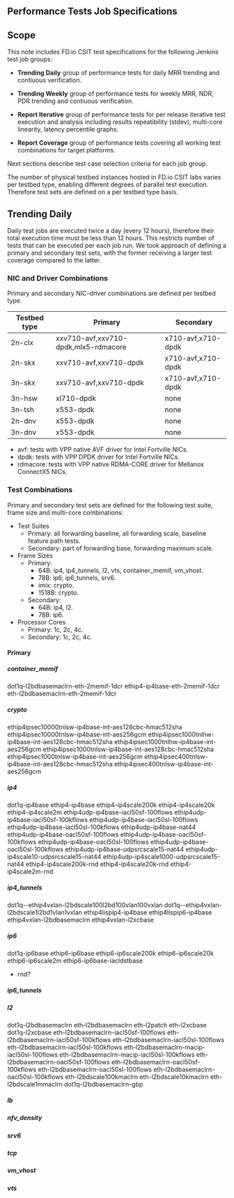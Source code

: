 ## Performance Tests Job Specifications

## Scope

This note includes FD.io CSIT test specifications for the following
Jenkins test job groups:

- **Trending Daily** group of performance tests for daily MRR trending
  and contiuous verification.

- **Trending Weekly** group of performance tests for weekly MRR, NDR,
  PDR trending and contiuous verification.

- **Report Iterative** group of performance tests for per release
  iterative test execution and analysis including results
  repeatibility (stdev), multi-core linearity, latency percentile
  graphs.

- **Report Coverage** group of performance tests covering all working
  test combinations for target platforms.

Next sections describe test case selection criteria for each job group.

The number of physical testbed instances hosted in FD.io CSIT labs
varies per testbed type, enabling different degrees of parallel test
execution.  Therefore test sets are defined on a per testbed type basis.

## Trending Daily

Daily test jobs are executed twice a day (every 12 hours), therefore
their total execution time must be less than 12 hours. This restricts
number of tests that can be executed per each job run. We took approach
of defining a primary and secondary test sets, with the former
receiving a larger test coverage compared to the latter.

### NIC and Driver Combinations

Primary and secondary NIC-driver combinations are defined per testbed
type.

Testbed type | Primary                              | Secondary
-------------|--------------------------------------|-------------------
2n-clx       | xxv710-avf,xxv710-dpdk,mlx5-rdmacore | x710-avf,x710-dpdk
2n-skx       | xxv710-avf,xxv710-dpdk               | x710-avf,x710-dpdk
3n-skx       | xxv710-avf,xxv710-dpdk               | x710-avf,x710-dpdk
3n-hsw       | xl710-dpdk                           | none
3n-tsh       | x553-dpdk                            | none
2n-dnv       | x553-dpdk                            | none
3n-dnv       | x553-dpdk                            | none

<!-- List as alternative to table
- 2n-clx
  - Primary: xxv710-avf, xxv710-dpdk, mlx5-rdmacore.
  - Secondary: x710-avf, x710-dpdk.
- 2n-skx
  - Primary: xxv710-avf, xxv710-dpdk.
  - Secondary: x710-avf, x710-dpdk.
- 3n-skx
  - Primary: xxv710-avf, xxv710-dpdk.
  - Secondary: x710-avf, x710-dpdk.
- 3n-hsw
  - Primary: xl710-dpdk.
  - Secondary: none.
- 3n-tsh
  - Primary: x553-dpdk.
  - Secondary: none.
- 2n-dnv
  - Primary: x553-dpdk.
  - Secondary: none.
- 3n-dnv
  - Primary: x553-dpdk.
  - Secondary: none.
-->

- avf: tests with VPP native AVF driver for Intel Fortville NICs.
- dpdk: tests with VPP DPDK driver for Intel Fortville NICs.
- rdmacore: tests with VPP native RDMA-CORE driver for Mellanox
  ConnectX5 NICs.

### Test Combinations

Primary and secondary test sets are defined for the following test
suite, frame size and multi-core combinations:

<!-- TODO Turn sections below into a table. -->

- Test Suites
  - Primary: all forwarding baseline, all forwarding scale, baseline feature path tests.
  - Secondary: part of forwarding base, forwarding maximum scale.
- Frame Sizes
  - Primary:
    - 64B: ip4, ip4_tunnels, l2, vts, container_memif, vm_vhost.
    - 78B: ip6, ip6_tunnels, srv6.
    - imix: crypto.
    - 1518B: crypto.
  - Secondary:
    - 64B: ip4, l2.
    - 78B: ip6.
- Processor Cores
  - Primary: 1c, 2c, 4c.
  - Secondary: 1c, 2c, 4c.

#### Primary
##### container_memif

dot1q-l2bdbasemaclrn-eth-2memif-1dcr
ethip4-ip4base-eth-2memif-1dcr
eth-l2bdbasemaclrn-eth-2memif-1dcr

##### crypto

ethip4ipsec10000tnlsw-ip4base-int-aes128cbc-hmac512sha
ethip4ipsec10000tnlsw-ip4base-int-aes256gcm
ethip4ipsec1000tnlhw-ip4base-int-aes128cbc-hmac512sha
ethip4ipsec1000tnlhw-ip4base-int-aes256gcm
ethip4ipsec1000tnlsw-ip4base-int-aes128cbc-hmac512sha
ethip4ipsec1000tnlsw-ip4base-int-aes256gcm
ethip4ipsec400tnlsw-ip4base-int-aes128cbc-hmac512sha
ethip4ipsec400tnlsw-ip4base-int-aes256gcm

##### ip4

dot1q-ip4base
ethip4-ip4base
ethip4-ip4scale200k
ethip4-ip4scale20k
ethip4-ip4scale2m
ethip4udp-ip4base-iacl50sf-100flows
ethip4udp-ip4base-iacl50sf-100kflows
ethip4udp-ip4base-iacl50sl-100flows
ethip4udp-ip4base-iacl50sl-100kflows
ethip4udp-ip4base-nat44
ethip4udp-ip4base-oacl50sf-100flows
ethip4udp-ip4base-oacl50sf-100kflows
ethip4udp-ip4base-oacl50sl-100flows
ethip4udp-ip4base-oacl50sl-100kflows
ethip4udp-ip4base-udpsrcscale15-nat44
ethip4udp-ip4scale10-udpsrcscale15-nat44
ethip4udp-ip4scale1000-udpsrcscale15-nat44
ethip4-ip4scale200k-rnd
ethip4-ip4scale20k-rnd
ethip4-ip4scale2m-rnd

##### ip4_tunnels

dot1q--ethip4vxlan-l2bdscale100l2bd100vlan100vxlan
dot1q--ethip4vxlan-l2bdscale1l2bd1vlan1vxlan
ethip4lispip4-ip4base
ethip4lispip6-ip4base
ethip4vxlan-l2bdbasemaclrn
ethip4vxlan-l2xcbase

##### ip6

dot1q-ip6base
ethip6-ip6base
ethip6-ip6scale200k
ethip6-ip6scale20k
ethip6-ip6scale2m
ethip6-ip6base-iacldstbase
- rnd?

##### ip6_tunnels

##### l2

dot1q-l2bdbasemaclrn
eth-l2bdbasemaclrn
eth-l2patch
eth-l2xcbase
dot1q-l2xcbase
eth-l2bdbasemaclrn-iacl50sf-100flows
eth-l2bdbasemaclrn-iacl50sf-100kflows
eth-l2bdbasemaclrn-iacl50sl-100flows
eth-l2bdbasemaclrn-iacl50sl-100kflows
eth-l2bdbasemaclrn-macip-iacl50sl-100flows
eth-l2bdbasemaclrn-macip-iacl50sl-100kflows
eth-l2bdbasemaclrn-oacl50sf-100flows
eth-l2bdbasemaclrn-oacl50sf-100kflows
eth-l2bdbasemaclrn-oacl50sl-100flows
eth-l2bdbasemaclrn-oacl50sl-100kflows
eth-l2bdscale100kmaclrn
eth-l2bdscale10kmaclrn
eth-l2bdscale1mmaclrn
dot1q-l2bdbasemaclrn-gbp

##### lb

##### nfv_density

##### srv6

##### tcp

##### vm_vhost

##### vts

<!-- Below content is to be updated

## Full Set of Test Jobs
### NICs

- Primary: xxv710 (2n-skx, 3n-skx), xl710 (3n-hsw), x553 (3n-tsh).
- Secondary: x520 (3n-hsw), x710 (skx, hsw), vic1227 (3n-hsw), vic1385
  (3n-hsw).

### Test Suites

- Primary: all tests.
- Secondary: some forwarding base, forwarding maximum scale.

### Frame Sizes

- 64B: ip4, ip4_tunnels, l2, vts, container_memif, vm_vhost, crypto.
- 78B: ip6, ip6_tunnels, srv6.
- imix: all including crypto and nfv_density.
- 1518B: ip4, ip4_tunnels, ip6, ip6_tunnels, srv6, l2, vts,
  container_memif, vm_vhost, crypto.
- 9000B: ip4, ip4_tunnels, ip6, ip6_tunnels, srv6, l2, vts,
  container_memif, vm_vhost, crypto.
  - no vic1227, no vic1385 due to lack of support for 9000B.

### Processor Cores

  - Cores: 1c, 2c, 4c.

## Test Job Definitions
### Test Suite Selection per Job

In order to avoid multi-day jobs executing the tests, following is a
simple approach to split tests across exclusive job executions:

- Separate jobs per (testbed environment, nic model, test-directory)
- Each job executes tests for:
  - All specified frame sizes.
  - All specified cores.

### Report Jobs

Patches defining RF Tag Selectors for each group are:

- select-list: https://gerrit.fd.io/r/c/csit/+/21146
  - Execution frequency: 10 times for report.
- full-list: https://gerrit.fd.io/r/c/csit/+/21438
  - Incomplete definition.
  - Execution frequency: Once for report.
- nfv_density: https://gerrit.fd.io/r/c/csit/+/21361
  - Execution frequency: 5..10 times for report.
- tcp: https://gerrit.fd.io/r/c/csit/+/21456
  - Execution frequency: 10 times for report.

### Daily Trending Jobs

Frequency of executing daily trending jobs differs between the
development cycle and report generation cycle. In the latter case the
frequency gets reduced in order to allocated more of a (limited)
physical testbed resource to tests required for report and reduce the
time required to complete data collection for report.

- Daily tests
  - Development cycle:
    - Frequency: vpp select-list MRR tests twice a day.
    - Times (UTC): every day starting at 02:00 and 14:00.
    - Duration: jobs are monitored to last no longer than 12 hrs.
  - Report cycle:
    - Frequency: vpp select-list MRR tests once a day.
    - Times (UTC): every Monday and Thursday starting at 02:00.
    - Duration: jobs are monitored to last no longer than 12 hrs.
- Weekly tests
  - Development cycle:
    - Frequency: dpdk tests and vpp select-list NDR/PDR (MLRsearch) tests once a week.
    - Times (UTC): every Sunday at 02:00.
    - Duration: jobs are monitored to last no longer than 24 hrs.
  - Report cycle:
    - Same as in development cycle.

## Exceptions
### Tests Failing Due to Known Issues

- KernelVM: 9000B frames are failing
  - https://jira.fd.io/browse/CSIT-1532

## TODOs

- Add test types
  - mlrsearch
  - mrr
  - plrsearch
  - http/tcp
  - nfvdensity
    - vpp-ip4
    - vpp-ipsec

- Analyse trending testbed load - PM, MK
  - 3x 3n-hsw
  - 2x 3n-skx
    - tunnel tests only
  - 4x 2n-skx

- Future
  - Add weekly ndrpdr jobs and report-like comparisons to previous release

-->